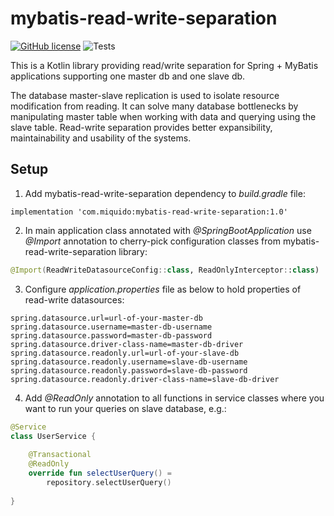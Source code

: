 # mybatis-read-write-separation
[![GitHub license](https://img.shields.io/badge/license-Apache2.0-brightgreen.svg)](https://github.com/miquido/mybatis-read-write-separation/blob/main/LICENSE)
![Tests](https://github.com/miquido/mybatis-read-write-separation/workflows/Tests/badge.svg?branch=main)

This is a Kotlin library providing read/write separation for Spring + MyBatis applications supporting one master db and one slave db.

The database master-slave replication is used to isolate resource modification from reading. It can solve many database bottlenecks by manipulating master table when working with data and querying using the slave table.
Read-write separation provides better expansibility, maintainability and usability of the systems.

## Setup

1. Add mybatis-read-write-separation dependency to *build.gradle* file:
```
implementation 'com.miquido:mybatis-read-write-separation:1.0'
```

2. In main application class annotated with *@SpringBootApplication* use *@Import* annotation to cherry-pick configuration classes from mybatis-read-write-separation library:
```kotlin
@Import(ReadWriteDatasourceConfig::class, ReadOnlyInterceptor::class)
```

3. Configure *application.properties* file as below to hold properties of read-write datasources:
```properties
spring.datasource.url=url-of-your-master-db
spring.datasource.username=master-db-username
spring.datasource.password=master-db-password
spring.datasource.driver-class-name=master-db-driver
spring.datasource.readonly.url=url-of-your-slave-db
spring.datasource.readonly.username=slave-db-username
spring.datasource.readonly.password=slave-db-password
spring.datasource.readonly.driver-class-name=slave-db-driver
```

4. Add *@ReadOnly* annotation to all functions in service classes where you want to run your queries on slave database, e.g.:
```kotlin
@Service
class UserService {
    
    @Transactional
    @ReadOnly
    override fun selectUserQuery() =
        repository.selectUserQuery()
    
}
```

